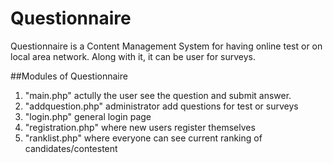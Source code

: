 # Questionnaire
Questionnaire is a Content Management System for having online test or on local area network. Along with it, it can be user for surveys.

##Modules of Questionnaire
1. "main.php" actully the user see the question and submit answer.
2. "addquestion.php" administrator add questions for test or surveys
3. "login.php" general login page
4. "registration.php" where new users register themselves
5. "ranklist.php" where everyone can see current ranking of candidates/contestent
